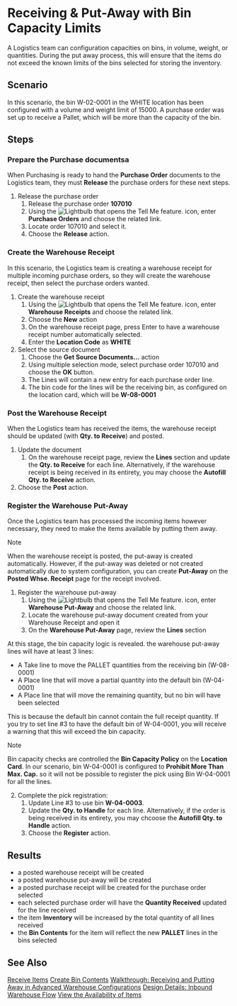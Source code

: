 # Receiving & Put-Away with Bin Capacity Limits
A Logistics team can configuration capacities on bins, in volume, weight, or quantities. During the put away process, this will ensure that the items do not exceed the known limits of the bins selected for storing the inventory.

## Scenario
In this scenario, the bin W-02-0001 in the WHITE location has been configured with a volume and weight limit of 15000. A purchase order was set up to receive a Pallet, which will be more than the capacity of the bin.

## Steps

### Prepare the Purchase documentsa
When Purchasing is ready to hand the **Purchase Order** documents to the Logistics team, they must **Release** the purchase orders for these next steps.

1. Release the purchase order
    1. Release the purchase order **107010**
    2. Using the ![Lightbulb that opens the Tell Me feature.](../../../media/ui-search/search_small.png "Tell me what you want to do") icon, enter **Purchase Orders** and choose the related link.
    3. Locate order 107010 and select it.
    4. Choose the **Release** action.

### Create the Warehouse Receipt
In this scenario, the Logistics team is creating a warehouse receipt for multiple incoming purchase orders, so they will create the warehouse receipt, then select the purchase orders wanted.

1. Create the warehouse receipt
    1. Using the ![Lightbulb that opens the Tell Me feature.](../../../media/ui-search/search_small.png "Tell me what you want to do") icon, enter **Warehouse Receipts** and choose the related link.
    2. Choose the **New** action
    3. On the warehouse receipt page, press Enter to have a warehouse receipt number automatically selected.
    4. Enter the **Location Code** as **WHITE**
2. Select the source document
    1. Choose the **Get Source Documents...** action
    2. Using multiple selection mode, select purchase order 107010 and choose the **OK** button.
    3. The Lines will contain a new entry for each purchase order line.
    4. The bin code for the lines will be the receiving bin, as configured on the location card, which will be **W-08-0001**

### Post the Warehouse Receipt
When the Logistics team has received the items, the warehouse receipt should be updated (with **Qty. to Receive**) and posted.
1. Update the document
	1. On the warehouse receipt page, review the **Lines** section and update the **Qty. to Receive** for each line. Alternatively, if the warehouse receipt is being received in its entirety, you may choose the **Autofill Qty. to Receive** action.
2. Choose the **Post** action.

### Register the Warehouse Put-Away
Once the Logistics team has processed the incoming items however necessary, they need to make the items available by putting them away.

> [!NOTE]
> When the warehouse receipt is posted, the put-away is created automatically. However, if the put-away was deleted or not created automatically due to system configuration, you can create **Put-Away** on the **Posted Whse. Receipt** page for the receipt involved.

1. Register the warehouse put-away
    1. Using the ![Lightbulb that opens the Tell Me feature.](../../../media/ui-search/search_small.png "Tell me what you want to do") icon, enter **Warehouse Put-Away** and choose the related link.
    2. Locate the warehouse put-away document created from your Warehouse Receipt and open it
    3. On the **Warehouse Put-Away** page, review the **Lines** section

At this stage, the bin capacity logic is revealed. the warehouse put-away lines will have at least 3 lines:
   - A Take line to move the PALLET quantities from the receiving bin (W-08-0001)
   - A Place line that will move a partial quantity into the default bin (W-04-0001)
   - A Place line that will move the remaining quantity, but no bin will have been selected

This is because the default bin cannot contain the full receipt quantity. If you try to set line #3 to have the default bin of W-04-0001, you will receive a warning that this will exceed the bin capacity.

> [!NOTE]
>  Bin capacity checks are controlled the **Bin Capacity Policy** on the **Location Card**. In our scenario, bin W-04-0001 is configured to **Prohibit More Than Max. Cap.** so it will not be possible to register the pick using Bin W-04-0001 for all the lines.

2. Complete the pick registration:
   1. Update Line #3 to use bin **W-04-0003**.
   2. Update the **Qty. to Handle** for each line. Alternatively, if the order is being received in its entirety, you may chcoose the **Autofill Qty. to Handle** action.
   3. Choose the **Register** action.

## Results
- a posted warehouse receipt will be created   
- a posted warehouse put-away will be created   
- a posted purchase receipt will be created for the purchase order selected
- each selected purchase order will have the **Quantity Received** updated for the line received    
- the item **Inventory** will be increased by the total quantity of all lines received    
- the **Bin Contents** for the item will reflect the new **PALLET** lines in the bins selected

## See Also
[Receive Items](../../../warehouse-how-receive-items.md)
[Create Bin Contents](../../../warehouse-how-to-set-up-bin-contents.md)
[Walkthrough: Receiving and Putting Away in Advanced Warehouse Configurations](../../../walkthrough-receiving-and-putting-away-in-advanced-warehousing.md)
[Design Details: Inbound Warehouse Flow](../../../design-details-inbound-warehouse-flow.md)
[View the Availability of Items](../../../inventory-how-availability-overview.md)
